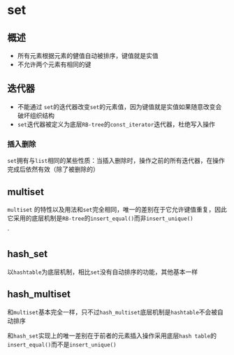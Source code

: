 # set

## 概述

* 所有元素根据元素的健值自动被排序，键值就是实值
* 不允许两个元素有相同的键

## 迭代器

* 不能通过 `set`的迭代器改变`set`的元素值，因为键值就是实值如果随意改变会破坏组织结构
* `set`迭代器被定义为底层`RB-tree`的`const_iterator`迭代器，杜绝写入操作

### 插入删除

`set`拥有与`list`相同的某些性质：当插入删除时，操作之前的所有迭代器，在操作完成后依然有效（除了被删除的）



## multiset

`multiset` 的特性以及用法和`set`完全相同，唯一的差别在于它允许键值重复，因此它采用的底层机制是`RB-tree`的`insert_equal()`而非`insert_unique()`

`

## hash_set

以`hashtable`为底层机制，相比`set`没有自动排序的功能，其他基本一样



## hash_multiset

和`multiset`基本完全一样，只不过`hash_multiset`底层机制是`hashtable`不会被自动排序

和`hash_set`实现上的唯一差别在于前者的元素插入操作采用底层`hash table`的`insert_equal()`而不是`insert_unique()`
